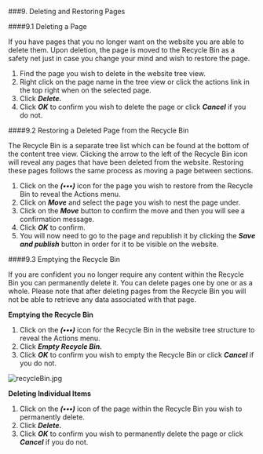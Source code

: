 ###9. Deleting and Restoring Pages

####9.1 Deleting a Page

If you have pages that  you no longer want  on the website you are able to delete  them.  Upon deletion, the page  is moved  to the Recycle Bin as a safety net just in case you change your mind and wish to restore the page.

1.    Find the page  you wish to delete  in the website tree view.
2. 	Right click on the page  name in the tree view or click the actions link in the top right when on the selected page.
3.    Click ***Delete.***
4.    Click ***OK*** to confirm  you wish to delete  the page  or click ***Cancel*** if you do not.

####9.2 Restoring a Deleted Page  from the Recycle  Bin

The Recycle Bin is a separate tree list which can  be found at the bottom of the content tree view. Clicking the arrow to the left of the Recycle Bin icon will reveal any pages that  have been  deleted from the website. Restoring these pages follows the same process as moving a page  between sections.

1.    Click on the ***(•••)*** icon for the page  you wish to restore from the Recycle Bin to reveal the Actions menu.
2.    Click on ***Move*** and select the page  you wish to nest  the page  under.
3.    Click on the ***Move*** button to confirm  the move and then  you will see  a confirmation message.
4.    Click ***OK*** to confirm.
5. 	You will now need  to go to the page  and republish it by clicking the ***Save and publish*** button in order for it to be visible on the website.

####9.3 Emptying  the Recycle  Bin

If you are confident you no longer require any content within the Recycle Bin you can  permanently delete  it. You can  delete  pages one by one or as a whole. Please note  that  after  deleting  pages from the Recycle Bin you will not be able to retrieve any data  associated with that  page.

**Emptying  the Recycle Bin**

1.    Click on the ***(•••)*** icon for the Recycle Bin in the website tree structure to reveal the Actions menu.
2.    Click ***Empty Recycle  Bin.***
3.    Click ***OK*** to confirm  you wish to empty  the Recycle Bin or click ***Cancel*** if you do not.

![recycleBin.jpg](images/recycleBin.jpg)

**Deleting Individual Items**

1.    Click on the ***(•••)*** icon of the page  within the Recycle Bin you wish to permanently delete.
2.    Click ***Delete.***
3.    Click ***OK*** to confirm  you wish to permanently delete  the page  or click ***Cancel*** if you do not.